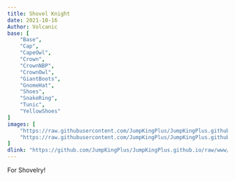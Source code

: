 ```yaml
---
title: Shovel Knight
date: 2021-10-16
Author: Volcanic
base: [
    "Base", 
    "Cap",
    "CapeOwl",
    "Crown",
    "CrownNBP",
    "CrownOwl",
    "GiantBoots",
    "GnomeHat",
    "Shoes",
    "SnakeRing",
    "Tunic",
    "YellowShoes"
]
images: [
    "https://raw.githubusercontent.com/JumpKingPlus/JumpKingPlus.github.io/www/images/workshop/collections/5-banner.png",
    "https://raw.githubusercontent.com/JumpKingPlus/JumpKingPlus.github.io/www/images/workshop/collections/5-hover.png"
]
dlink: "https://github.com/JumpKingPlus/JumpKingPlus.github.io/raw/www/reskins/collections/Shovel%20Knight.zip"
---
```


For Shovelry!
